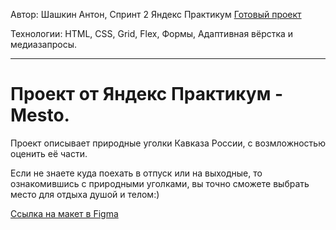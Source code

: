 Автор: Шашкин Антон, Спринт 2 Яндекс Практикум
[Готовый проект](https://astonae.github.io/russian-travel)

Технологии: HTML, CSS, Grid, Flex, Формы, Адаптивная вёрстка и медиазапросы.

___________________________
# Проект от Яндекс Практикум - Mesto.

Проект описывает природные уголки Кавказа России, с возмложностью оценить её части.

Если не знаете куда поехать в отпуск или на выходные, то ознакомившись с природными уголками, вы точно сможете выбрать место для отдыха душой и телом:)

[Ссылка на макет в Figma](https://www.figma.com/file/2cn9N9jSkmxD84oJik7xL7/JavaScript.-Sprint-4?node-id=0%3A1)
